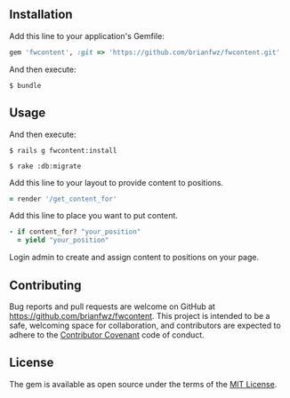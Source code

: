 ## Installation

Add this line to your application's Gemfile:

```ruby
gem 'fwcontent', :git => 'https://github.com/brianfwz/fwcontent.git'
```

And then execute:

    $ bundle

## Usage

And then execute:

    $ rails g fwcontent:install

    $ rake :db:migrate

Add this line to your layout to provide content to positions. 

```ruby
= render '/get_content_for'
```
Add this line to place you want to put content.

```ruby
- if content_for? "your_position"
  = yield "your_position"
```

Login admin to create and assign content to positions on your page.

## Contributing

Bug reports and pull requests are welcome on GitHub at https://github.com/brianfwz/fwcontent. This project is intended to be a safe, welcoming space for collaboration, and contributors are expected to adhere to the [Contributor Covenant](contributor-covenant.org) code of conduct.


## License

The gem is available as open source under the terms of the [MIT License](http://opensource.org/licenses/MIT).

